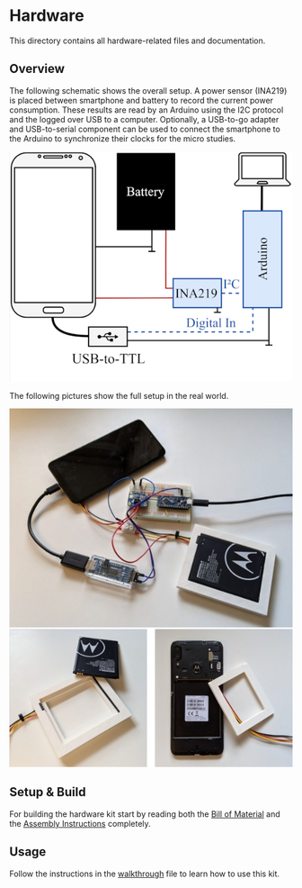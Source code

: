 # Hardware

This directory contains all hardware-related files and documentation.

## Overview

The following schematic shows the overall setup. A power sensor (INA219) is placed between smartphone and battery to record the current power consumption. These results are read by an Arduino using the I2C protocol and the logged over USB to a computer. Optionally, a USB-to-go adapter and USB-to-serial component can be used to connect the smartphone to the Arduino to synchronize their clocks for the micro studies.

![Schematic](figures/schematic.png)

The following pictures show the full setup in the real world.

![Full setup](figures/hw-overall.jpg)
![Full setup](figures/hw-inlet-and-holder.jpg)

## Setup & Build

For building the hardware kit start by reading both the [Bill of Material](bill-of-materials.md) and the [Assembly Instructions](assembly-instructions.md) completely.

## Usage

Follow the instructions in the [walkthrough](../walkthrough.md) file to learn how to use this kit.
